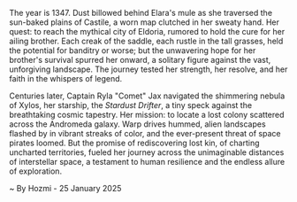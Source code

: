 
The year is 1347.  Dust billowed behind Elara's mule as she traversed the sun-baked plains of Castile, a worn map clutched in her sweaty hand.  Her quest: to reach the mythical city of Eldoria, rumored to hold the cure for her ailing brother.  Each creak of the saddle, each rustle in the tall grasses, held the potential for banditry or worse;  but the unwavering hope for her brother's survival spurred her onward, a solitary figure against the vast, unforgiving landscape.  The journey tested her strength, her resolve, and her faith in the whispers of legend.

Centuries later, Captain Ryla "Comet" Jax navigated the shimmering nebula of Xylos, her starship, the *Stardust Drifter*, a tiny speck against the breathtaking cosmic tapestry.  Her mission: to locate a lost colony scattered across the Andromeda galaxy.  Warp drives hummed, alien landscapes flashed by in vibrant streaks of color, and the ever-present threat of space pirates loomed.  But the promise of rediscovering lost kin, of charting uncharted territories, fueled her journey across the unimaginable distances of interstellar space, a testament to human resilience and the endless allure of exploration.

~ By Hozmi - 25 January 2025
